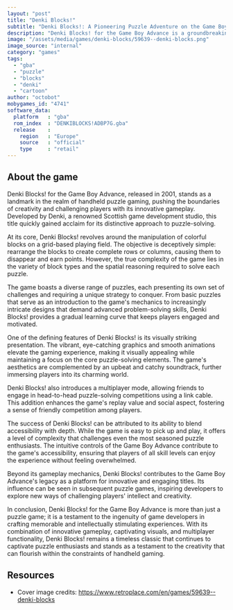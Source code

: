 ```yaml
---
layout: "post"
title: "Denki Blocks!"
subtitle: "Denki Blocks!: A Pioneering Puzzle Adventure on the Game Boy Advance"
description: "Denki Blocks! for the Game Boy Advance is a groundbreaking puzzle game that challenges players with a unique blend of spatial reasoning and strategic thinking, offering a visually engaging and intellectually stimulating gaming experience."
image: "/assets/media/games/denki-blocks/59639--denki-blocks.png"
image_source: "internal"
category: "games"
tags:
  - "gba"
  - "puzzle"
  - "blocks"
  - "denki"
  - "cartoon"
author: "octobot"
mobygames_id: "4741"
software_data:
  platform   : "gba"
  rom_index  : "DENKIBLOCKS!ADBP7G.gba"
  release    :
    region   : "Europe"
    source   : "official"
    type     : "retail"
---
```


## About the game

Denki Blocks! for the Game Boy Advance, released in 2001, stands as a landmark in the realm of handheld puzzle gaming, pushing the boundaries of creativity and challenging players with its innovative gameplay. Developed by Denki, a renowned Scottish game development studio, this title quickly gained acclaim for its distinctive approach to puzzle-solving.

At its core, Denki Blocks! revolves around the manipulation of colorful blocks on a grid-based playing field. The objective is deceptively simple: rearrange the blocks to create complete rows or columns, causing them to disappear and earn points. However, the true complexity of the game lies in the variety of block types and the spatial reasoning required to solve each puzzle.

The game boasts a diverse range of puzzles, each presenting its own set of challenges and requiring a unique strategy to conquer. From basic puzzles that serve as an introduction to the game's mechanics to increasingly intricate designs that demand advanced problem-solving skills, Denki Blocks! provides a gradual learning curve that keeps players engaged and motivated.

One of the defining features of Denki Blocks! is its visually striking presentation. The vibrant, eye-catching graphics and smooth animations elevate the gaming experience, making it visually appealing while maintaining a focus on the core puzzle-solving elements. The game's aesthetics are complemented by an upbeat and catchy soundtrack, further immersing players into its charming world.

Denki Blocks! also introduces a multiplayer mode, allowing friends to engage in head-to-head puzzle-solving competitions using a link cable. This addition enhances the game's replay value and social aspect, fostering a sense of friendly competition among players.

The success of Denki Blocks! can be attributed to its ability to blend accessibility with depth. While the game is easy to pick up and play, it offers a level of complexity that challenges even the most seasoned puzzle enthusiasts. The intuitive controls of the Game Boy Advance contribute to the game's accessibility, ensuring that players of all skill levels can enjoy the experience without feeling overwhelmed.

Beyond its gameplay mechanics, Denki Blocks! contributes to the Game Boy Advance's legacy as a platform for innovative and engaging titles. Its influence can be seen in subsequent puzzle games, inspiring developers to explore new ways of challenging players' intellect and creativity.

In conclusion, Denki Blocks! for the Game Boy Advance is more than just a puzzle game; it is a testament to the ingenuity of game developers in crafting memorable and intellectually stimulating experiences. With its combination of innovative gameplay, captivating visuals, and multiplayer functionality, Denki Blocks! remains a timeless classic that continues to captivate puzzle enthusiasts and stands as a testament to the creativity that can flourish within the constraints of handheld gaming.

## Resources

* Cover image credits: <https://www.retroplace.com/en/games/59639--denki-blocks>

